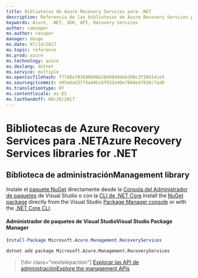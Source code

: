 ```yaml
---
title: Bibliotecas de Azure Recovery Services para .NET
description: Referencia de las bibliotecas de Azure Recovery Services para .NET
keywords: Azure, .NET, SDK, API, Recovery Services
author: camsoper
ms.author: casoper
manager: douge
ms.date: 07/14/2017
ms.topic: reference
ms.prod: azure
ms.technology: azure
ms.devlang: dotnet
ms.service: multiple
ms.openlocfilehash: f77d8e783690b86b28d98494bb398c3f38914ce5
ms.sourcegitcommit: d95a6ad3774a49b16f652e40e7860e47636c7ad0
ms.translationtype: HT
ms.contentlocale: es-ES
ms.lasthandoff: 08/28/2017
---
```

# <a name="azure-recovery-services-libraries-for-net"></a><span data-ttu-id="acd7b-104">Bibliotecas de Azure Recovery Services para .NET</span><span class="sxs-lookup"><span data-stu-id="acd7b-104">Azure Recovery Services libraries for .NET</span></span>


## <a name="management-library"></a><span data-ttu-id="acd7b-105">Biblioteca de administración</span><span class="sxs-lookup"><span data-stu-id="acd7b-105">Management library</span></span>

<span data-ttu-id="acd7b-106">Instale el [paquete NuGet](https://www.nuget.org/packages/Microsoft.Azure.Management.RecoveryServices) directamente desde la [Consola del Administrador de paquetes][PackageManager] de Visual Studio o con la [CLI de .NET Core][DotNetCLI].</span><span class="sxs-lookup"><span data-stu-id="acd7b-106">Install the [NuGet package](https://www.nuget.org/packages/Microsoft.Azure.Management.RecoveryServices) directly from the Visual Studio [Package Manager console][PackageManager] or with the [.NET Core CLI][DotNetCLI].</span></span>

#### <a name="visual-studio-package-manager"></a><span data-ttu-id="acd7b-107">Administrador de paquetes de Visual Studio</span><span class="sxs-lookup"><span data-stu-id="acd7b-107">Visual Studio Package Manager</span></span>

```powershell
Install-Package Microsoft.Azure.Management.RecoveryServices
```

```bash
dotnet add package Microsoft.Azure.Management.RecoveryServices
```

> [!div class="nextstepaction"]
> [<span data-ttu-id="acd7b-108">Explorar las API de administración</span><span class="sxs-lookup"><span data-stu-id="acd7b-108">Explore the management APIs</span></span>](/dotnet/api/overview/azure/recoveryservices/management)



[PackageManager]: https://docs.microsoft.com/nuget/tools/package-manager-console
[DotNetCLI]: https://docs.microsoft.com/en-us/dotnet/core/tools/dotnet-add-package
